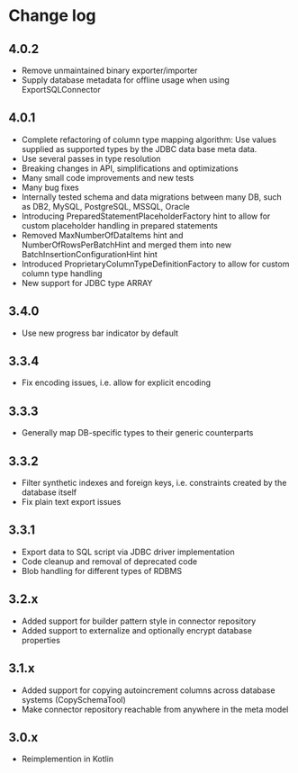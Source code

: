 # Change log

## 4.0.2

- Remove unmaintained binary exporter/importer
- Supply database metadata for offline usage when using ExportSQLConnector

## 4.0.1

- Complete refactoring of column type mapping algorithm: Use values supplied as supported types by the JDBC data base meta data.
- Use several passes in type resolution
- Breaking changes in API, simplifications and optimizations
- Many small code improvements and new tests
- Many bug fixes
- Internally tested schema and data migrations between many DB, such as DB2, MySQL, PostgreSQL, MSSQL, Oracle
- Introducing PreparedStatementPlaceholderFactory hint to allow for custom placeholder handling in prepared statements
- Removed MaxNumberOfDataItems hint and NumberOfRowsPerBatchHint and merged them into new BatchInsertionConfigurationHint hint
- Introduced ProprietaryColumnTypeDefinitionFactory to allow for custom column type handling
- New support for JDBC type ARRAY

## 3.4.0

- Use new progress bar indicator by default

## 3.3.4

- Fix encoding issues, i.e. allow for explicit encoding

## 3.3.3

- Generally map DB-specific types to their generic counterparts

## 3.3.2

- Filter synthetic indexes and foreign keys, i.e. constraints created by the database itself
- Fix plain text export issues

## 3.3.1

- Export data to SQL script via JDBC driver implementation
- Code cleanup and removal of deprecated code
- Blob handling for different types of RDBMS 

## 3.2.x

- Added support for builder pattern style in connector repository
- Added support to externalize and optionally encrypt database properties

## 3.1.x

- Added support for copying autoincrement columns across database systems (CopySchemaTool)
- Make connector repository reachable from anywhere in the meta model

## 3.0.x

- Reimplemention in Kotlin